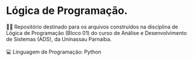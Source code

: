 
# Lógica de Programação.

👨‍💻 Repositório destinado para os arquivos construídos na disciplina de Lógica de Programação (Bloco 01) do curso de Análise e Desenvolvimento de Sistemas (ADS), da Uninassau Parnaíba. <br><br>
💻 Linguagem de Programação: Python
